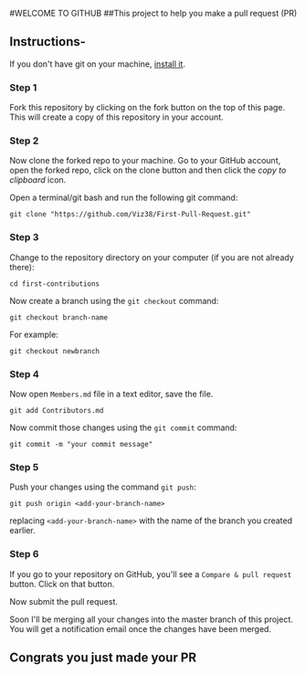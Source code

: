 #WELCOME TO GITHUB
##This project to help you make a pull request (PR)

## Instructions-

If you don't have git on your machine, [install it]( https://help.github.com/articles/set-up-git/).

### Step 1

Fork this repository by clicking on the fork button on the top of this page.
This will create a copy of this repository in your account.

### Step 2


Now clone the forked repo to your machine. Go to your GitHub account, open the forked repo, click on the clone button and then click the *copy to clipboard* icon.

Open a terminal/git bash and run the following git command:

```
git clone "https://github.com/Viz38/First-Pull-Request.git"
```

### Step 3

Change to the repository directory on your computer (if you are not already there):

```
cd first-contributions
```
Now create a branch using the `git checkout` command:
```
git checkout branch-name 
```

For example:
```
git checkout newbranch
```

### Step 4

Now open `Members.md` file in a text editor, save the file.

```
git add Contributors.md
```
Now commit those changes using the `git commit` command:
```
git commit -m "your commit message"
```

### Step 5

Push your changes using the command `git push`:
```
git push origin <add-your-branch-name>
```
replacing `<add-your-branch-name>` with the name of the branch you created earlier.

### Step 6

If you go to your repository on GitHub, you'll see a  `Compare & pull request` button. Click on that button.

Now submit the pull request.

Soon I'll be merging all your changes into the master branch of this project. You will get a notification email once the changes have been merged.

## Congrats you just made your PR
